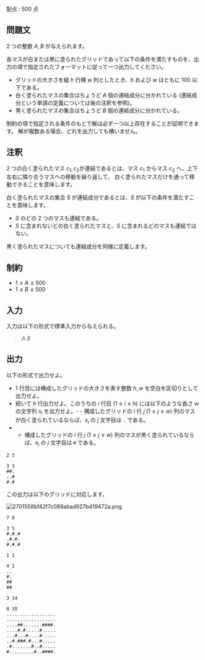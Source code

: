 配点 : $500$ 点

## 問題文

$2$ つの整数 $A, B$ が与えられます。

各マスが白または黒に塗られたグリッドであって以下の条件を満たすものを、出力の項で指定されたフォーマットに従って一つ出力してください。

- グリッドの大きさを縦 $h$ 行横 $w$ 列としたとき、$h$ および $w$ はともに $100$ 以下である。
- 白く塗られたマスの集合はちょうど $A$ 個の連結成分に分かれている (連結成分という単語の定義については後の注釈を参照)。
- 黒く塗られたマスの集合はちょうど $B$ 個の連結成分に分かれている。

制約の項で指定される条件のもとで解は必ず一つ以上存在することが証明できます。
解が複数ある場合、どれを出力しても構いません。

## 注釈

$2$ つの白く塗られたマス $c_1, c_2$が連結であるとは、マス $c_1$ からマス $c_2$ へ、上下左右に隣り合うマスへの移動を繰り返して、
白く塗られたマスだけを通って移動できることを意味します。

白く塗られたマスの集合 $S$ が連結成分であるとは、$S$ が以下の条件を満たすことを意味します。

- $S$ のどの $2$ つのマスも連結である。
- $S$ に含まれないどの白く塗られたマスと、$S$ に含まれるどのマスも連結ではない。

黒く塗られたマスについても連結成分を同様に定義します。

## 制約

- $1 \leq A \leq 500$
- $1 \leq B \leq 500$

## 入力

入力は以下の形式で標準入力から与えられる。

> $A$ $B$

## 出力

以下の形式で出力せよ。

- $1$ 行目には構成したグリッドの大きさを表す整数 $h, w$ を空白を区切りとして出力せよ。
- 続いて $h$ 行出力せよ。このうちの $i$ 行目 ($1 \leq i \leq h$) には以下のような長さ $w$ の文字列 $s_i$ を出力せよ。-   - 構成したグリッドの $i$ 行 $j$ ($1 \leq j \leq w$) 列のマスが白く塗られているならば、$s_i$ の $j$ 文字目は `.` である。
-   - 構成したグリッドの $i$ 行 $j$ ($1 \leq j \leq w$) 列のマスが黒く塗られているならば、$s_i$ の $j$ 文字目は `#` である。

```input1
2 3
```

```output1
3 3
##.
..#
#.#
```

この出力は以下のグリッドに対応します。

![2701558bf42f7c088abad927b419472a.png](https://img.atcoder.jp/arc093/2701558bf42f7c088abad927b419472a.png)

```input2
7 8
```

```output2
3 5
#.#.#
.#.#.
#.#.#
```

```input3
1 1
```

```output3
4 2
..
#.
##
##
```

```input4
3 14
```

```output4
8 18
..................
..................
....##.......####.
....#.#.....#.....
...#...#....#.....
..#.###.#...#.....
.#.......#..#.....
#.........#..####.
```